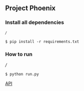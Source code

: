 ## Project Phoenix

### Install all dependencies
<sup>_/_</sup>
```
$ pip install -r requirements.txt
```

### How to run
_/_
```
$ python run.py
```

[API](https://confluence.twitter.biz/pages/viewpage.action?pageId=107089361)

